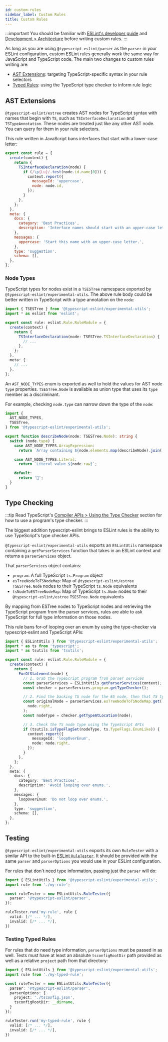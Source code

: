 ```yaml
---
id: custom-rules
sidebar_label: Custom Rules
title: Custom Rules
---
```


:::important
You should be familiar with [ESLint's developer guide](https://eslint.org/docs/developer-guide) and [Development > Architecture](./architecture/asts) before writing custom rules.
:::

As long as you are using `@typescript-eslint/parser` as the `parser` in your ESLint configuration, custom ESLint rules generally work the same way for JavaScript and TypeScript code.
The main two changes to custom rules writing are:

- [AST Extensions](#ast-extensions): targeting TypeScript-specific syntax in your rule selectors
- [Typed Rules](#typed-rules): using the TypeScript type checker to inform rule logic

## AST Extensions

`@typescript-eslint/estree` creates AST nodes for TypeScript syntax with names that begin with `TS`, such as `TSInterfaceDeclaration` and `TSTypeAnnotation`.
These nodes are treated just like any other AST node.
You can query for them in your rule selectors.

This rule written in JavaScript bans interfaces that start with a lower-case letter:

```js
export const rule = {
  create(context) {
    return {
      TSInterfaceDeclaration(node) {
        if (/\p{Lu}/.test(node.id.name[0])) {
          context.report({
            messageId: 'uppercase',
            node: node.id,
          });
        }
      },
    };
  },
  meta: {
    docs: {
      category: 'Best Practices',
      description: 'Interface names should start with an upper-case letter.',
    },
    messages: {
      uppercase: 'Start this name with an upper-case letter.',
    },
    type: 'suggestion',
    schema: [],
  },
};
```

### Node Types

TypeScript types for nodes exist in a `TSESTree` namespace exported by `@typescript-eslint/experimental-utils`.
The above rule body could be better written in TypeScript with a type annotation on the `node`:

```ts
import { TSESTree } from '@typescript-eslint/experimental-utils';
import * as eslint from 'eslint';

export const rule: eslint.Rule.RuleModule = {
  create(context) {
    return {
      TSInterfaceDeclaration(node: TSESTree.TSInterfaceDeclaration) {
        // ...
      },
    };
  },
  meta: {
    // ...
  },
};
```

An `AST_NODE_TYPES` enum is exported as well to hold the values for AST node `type` properties.
`TSESTree.Node` is available as union type that uses its `type` member as a discriminant.

For example, checking `node.type` can narrow down the type of the `node`:

```ts
import {
  AST_NODE_TYPES,
  TSESTree,
} from '@typescript-eslint/experimental-utils';

export function describeNode(node: TSESTree.Node): string {
  switch (node.type) {
    case AST_NODE_TYPES.ArrayExpression:
      return `Array containing ${node.elements.map(describeNode).join(', ')}`;

    case AST_NODE_TYPES.Literal:
      return `Literal value ${node.raw}`;

    default:
      return '🤷';
  }
}
```

## Type Checking

:::tip
Read TypeScript's [Compiler APIs > Using the Type Checker](https://github.com/microsoft/TypeScript/wiki/Using-the-Compiler-API#using-the-type-checker) section for how to use a program's type checker.
:::

The biggest addition typescript-eslint brings to ESLint rules is the ability to use TypeScript's type checker APIs.

`@typescript-eslint/experimental-utils` exports an `ESLintUtils` namespace containing a `getParserServices` function that takes in an ESLint context and returns a `parserServices` object.

That `parserServices` object contains:
- `program`: A full TypeScript `ts.Program` object
- `esTreeNodeToTSNodeMap`: Map of `@typescript-eslint/estree` `TSESTree.Node` nodes to their TypeScript `ts.Node` equivalents
- `tsNodeToESTreeNodeMap`: Map of TypeScript `ts.Node` nodes to their `@typescript-eslint/estree` `TSESTree.Node` equivalents

By mapping from ESTree nodes to TypeScript nodes and retrieving the TypeScript program from the parser services, rules are able to ask TypeScript for full type information on those nodes.

This rule bans for-of looping over an enum by using the type-checker via typescript-eslint and TypeScript APIs:

```ts
import { ESLintUtils } from '@typescript-eslint/experimental-utils';
import * as ts from 'typescript';
import * as tsutils from 'tsutils';

export const rule: eslint.Rule.RuleModule = {
  create(context) {
    return {
      ForOfStatement(node) {
        // 1. Grab the TypeScript program from parser services
        const parserServices = ESLintUtils.getParserServices(context);
        const checker = parserServices.program.getTypeChecker();

        // 2. Find the backing TS node for the ES node, then that TS type
        const originalNode = parserServices.esTreeNodeToTSNodeMap.get(
          node.right,
        );
        const nodeType = checker.getTypeAtLocation(node);

        // 3. Check the TS node type using the TypeScript APIs
        if (tsutils.isTypeFlagSet(nodeType, ts.TypeFlags.EnumLike)) {
          context.report({
            messageId: 'loopOverEnum',
            node: node.right,
          });
        }
      },
    };
  },
  meta: {
    docs: {
      category: 'Best Practices',
      description: 'Avoid looping over enums.',
    },
    messages: {
      loopOverEnum: 'Do not loop over enums.',
    },
    type: 'suggestion',
    schema: [],
  },
};
```

## Testing

`@typescript-eslint/experimental-utils` exports its own `RuleTester` with a similar API to the built-in [ESLint `RuleTester`](https://eslint.org/docs/developer-guide/nodejs-api#ruletester).
It should be provided with the same `parser` and `parserOptions` you would use in your ESLint configuration.

For rules that don't need type information, passing just the `parser` will do:

```ts
import { ESLintUtils } from '@typescript-eslint/experimental-utils';
import rule from './my-rule';

const ruleTester = new ESLintUtils.RuleTester({
  parser: '@typescript-eslint/parser',
});

ruleTester.run('my-rule', rule {
  valid: [/* ... */],
  invalid: [/* ... */],
})
```

### Testing Typed Rules

For rules that do need type information, `parserOptions` must be passed in as well.
Tests must have at least an absolute `tsconfigRootDir` path provided as well as a relative `project` path from that directory:

```ts
import { ESLintUtils } from '@typescript-eslint/experimental-utils';
import rule from './my-typed-rule';

const ruleTester = new ESLintUtils.RuleTester({
  parser: '@typescript-eslint/parser',
  parserOptions: {
    project: './tsconfig.json',
    tsconfigRootDir: __dirname,
  }
});

ruleTester.run('my-typed-rule', rule {
  valid: [/* ... */],
  invalid: [/* ... */],
})
```
